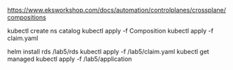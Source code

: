 https://www.eksworkshop.com/docs/automation/controlplanes/crossplane/compositions

kubectl create ns catalog
kubectl apply -f Composition
kubectl apply -f claim.yaml

helm install rds /lab5/rds 
kubectl apply -f /lab5/claim.yaml
kubectl get managed
kubectl apply -f /lab5/application